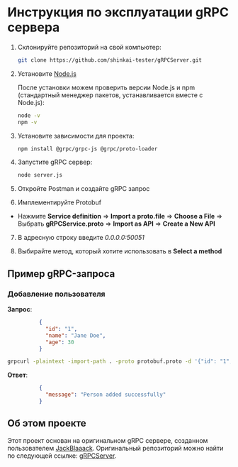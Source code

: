 # Инструкция по эксплуатации gRPC сервера

1. Склонируйте репозиторий на свой компьютер:
   ```bash
   git clone https://github.com/shinkai-tester/gRPCServer.git
   ```
2. Установите [Node.js](https://nodejs.org/en/download/prebuilt-binaries)

   После установки можем проверить версии Node.js и npm (стандартный менеджер пакетов, устанавливается вместе с Node.js):
   
   ```bash
   node -v
   npm -v
   ```

3. Установите зависимости для проекта:
   ```bash
   npm install @grpc/grpc-js @grpc/proto-loader
   ```
   
4. Запустите gRPC сервер:
   ```bash
   node server.js
   ```

5. Откройте Postman и создайте gRPC запрос


6. Имплементируйте Protobuf


- Нажмите **Service definition** => **Import a proto.file** => **Choose a File** => Выбрать **gRPCService.proto** => **Import as API** => **Create a New API**


7. В адресную строку введите *0.0.0.0:50051*


8. Выбирайте метод, который хотите использовать в **Select a method**

## Пример gRPC-запроса

### Добавление пользователя

**Запрос**:
```json
          {
            "id": "1",
            "name": "Jane Doe",
            "age": 30
          }
```

```bash
grpcurl -plaintext -import-path . -proto protobuf.proto -d '{"id": "1", "name": "Jane Doe", "age": 30}' localhost:50051 peoplePackage.PeopleService/AddPerson
```

**Ответ**:
```json
          {
            "message": "Person added successfully"
          }
```

## Об этом проекте

Этот проект основан на оригинальном gRPC сервере, созданном пользователем [JackBlaaack](https://github.com/JackBlaaack). Оригинальный репозиторий можно найти по следующей ссылке: [gRPCServer](https://github.com/JackBlaaack/gRPCServer).

